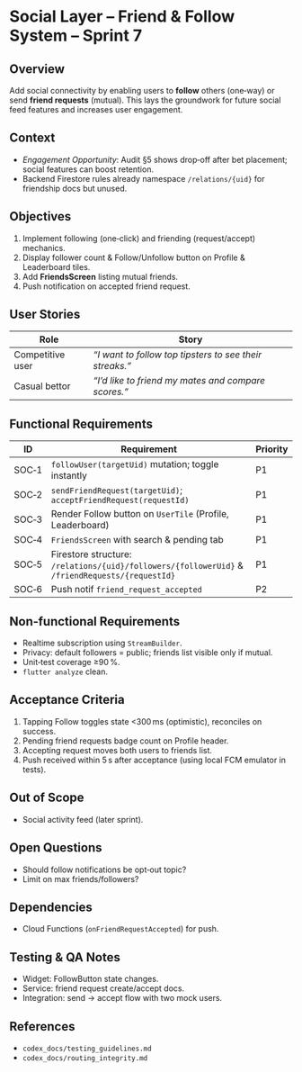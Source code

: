 # Social Layer – Friend & Follow System – Sprint 7

## Overview

Add social connectivity by enabling users to **follow** others (one‑way) or send **friend requests** (mutual). This lays the groundwork for future social feed features and increases user engagement.

## Context

* *Engagement Opportunity*: Audit §5 shows drop‑off after bet placement; social features can boost retention.
* Backend Firestore rules already namespace `/relations/{uid}` for friendship docs but unused.

## Objectives

1. Implement following (one‑click) and friending (request/accept) mechanics.
2. Display follower count & Follow/Unfollow button on Profile & Leaderboard tiles.
3. Add **FriendsScreen** listing mutual friends.
4. Push notification on accepted friend request.

## User Stories

| Role             | Story                                                   |
| ---------------- | ------------------------------------------------------- |
| Competitive user | *“I want to follow top tipsters to see their streaks.”* |
| Casual bettor    | *“I’d like to friend my mates and compare scores.”*     |

## Functional Requirements

| ID    | Requirement                                                                                     | Priority |
| ----- | ----------------------------------------------------------------------------------------------- | -------- |
| SOC‑1 | `followUser(targetUid)` mutation; toggle instantly                                              | P1       |
| SOC‑2 | `sendFriendRequest(targetUid)`; `acceptFriendRequest(requestId)`                                | P1       |
| SOC‑3 | Render Follow button on `UserTile` (Profile, Leaderboard)                                       | P1       |
| SOC‑4 | `FriendsScreen` with search & pending tab                                                       | P1       |
| SOC‑5 | Firestore structure: `/relations/{uid}/followers/{followerUid}` & `/friendRequests/{requestId}` | P1       |
| SOC‑6 | Push notif `friend_request_accepted`                                                            | P2       |

## Non‑functional Requirements

* Realtime subscription using `StreamBuilder`.
* Privacy: default followers = public; friends list visible only if mutual.
* Unit‑test coverage ≥90 %.
* `flutter analyze` clean.

## Acceptance Criteria

1. Tapping Follow toggles state <300 ms (optimistic), reconciles on success.
2. Pending friend requests badge count on Profile header.
3. Accepting request moves both users to friends list.
4. Push received within 5 s after acceptance (using local FCM emulator in tests).

## Out of Scope

* Social activity feed (later sprint).

## Open Questions

* Should follow notifications be opt‑out topic?
* Limit on max friends/followers?

## Dependencies

* Cloud Functions (`onFriendRequestAccepted`) for push.

## Testing & QA Notes

* Widget: FollowButton state changes.
* Service: friend request create/accept docs.
* Integration: send → accept flow with two mock users.

## References

* `codex_docs/testing_guidelines.md`
* `codex_docs/routing_integrity.md`
